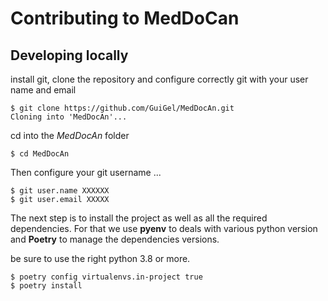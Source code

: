 # Contributing to MedDoCan

## Developing locally

install git, clone the repository and configure correctly git with your user name and email

```console
$ git clone https://github.com/GuiGel/MedDocAn.git
Cloning into 'MedDocAn'...
```

cd into the *MedDocAn* folder

```console
$ cd MedDocAn
```

Then configure your git username ...

```
$ git user.name XXXXXX
$ git user.email XXXXX
```

The next step is to install the project as well as all the required dependencies. For that we use **pyenv** to deals with various python version and **Poetry** to manage the dependencies versions.

be sure to use the right python 3.8 or more.

```console
$ poetry config virtualenvs.in-project true
$ poetry install
```
